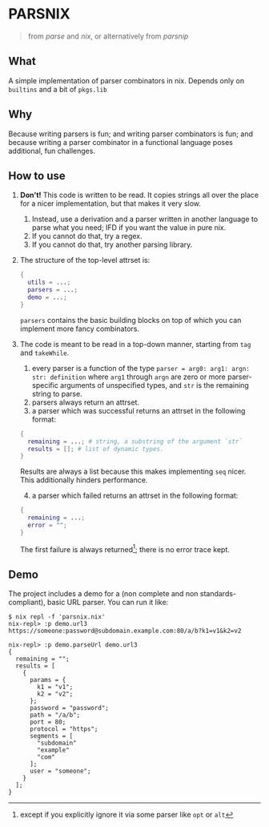 # PARSNIX
> from *parse* and *nix*, or alternatively from *parsnip*

## What
A simple implementation of parser combinators in nix. Depends only on `builtins` and a bit of `pkgs.lib`

## Why
Because writing parsers is fun; and writing parser combinators is fun; and because writing a parser combinator in a functional language poses additional, fun challenges.

## How to use
1. **Don't!** This code is written to be read. It copies strings all over the place for a nicer implementation, but that makes it very slow.
    1. Instead, use a derivation and a parser written in another language to parse what you need; IFD if you want the value in pure nix.
    2. If you cannot do that, try a regex.
    3. If you cannot do that, try another parsing library.

2. The structure of the top-level attrset is:

    ```nix
    {
      utils = ...;
      parsers = ...;
      demo = ...;
    }
    ```

    `parsers` contains the basic building blocks on top of which you can implement more fancy combinators.

3. The code is meant to be read in a top-down manner, starting from `tag` and `takeWhile`.
    1. every parser is a function of the type `parser = arg0: arg1: argn: str: definition` where `arg1` through `argn` are zero or more parser-specific arguments of unspecified types, and `str` is the remaining string to parse.
    2. parsers always return an attrset.
    3. a parser which was successful returns an attrset in the following format:
    ```nix
    {
      remaining = ...; # string, a substring of the argument `str`
      results = []; # list of dynamic types.
    }
    ```
    Results are always a list because this makes implementing `seq` nicer. This additionally hinders performance.

    4. a parser which failed returns an attrset in the following format: 
    ```nix
    {
      remaining = ...;
      error = "";
    }
    ```

    The first failure is always returned[^1]; there is no error trace kept.

[^1]: except if you explicitly ignore it via some parser like `opt` or `alt`

## Demo
The project includes a demo for a (non complete and non standards-compliant), basic URL parser.
You can run it like:
```console
$ nix repl -f 'parsnix.nix'
nix-repl> :p demo.url3
https://someone:password@subdomain.example.com:80/a/b?k1=v1&k2=v2

nix-repl> :p demo.parseUrl demo.url3
{
  remaining = "";
  results = [
    {
      params = {
        k1 = "v1";
        k2 = "v2";
      };
      password = "password";
      path = "/a/b";
      port = 80;
      protocol = "https";
      segments = [
        "subdomain"
        "example"
        "com"
      ];
      user = "someone";
    }
  ];
}
```
